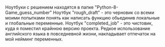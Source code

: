 Ноутбуки с решением находятся в папке "Python-8-Game_guess_number"
Ноутбук "rough_draft" - это черновик со всеми моими попытками понять как написать функцию обьединив локальные и глобальные переменные.
Ноутбук "completed_job" - это чистовик, куда я поместил крайнюю версию проекта.
Редкое использование английского языка в повседневной жизни, накладывает отпечаток на мой нейминг переменных.